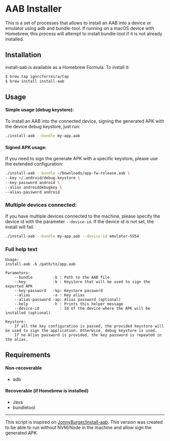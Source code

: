 # AAB Installer

This is a set of processes that allows to install an AAB into a device or emulator using adb and bundle-tool. If running on a macOS device with Homebrew, this process will attempt to install bundle-tool if it is not already installed.

## Installation

install-aab is available as a Homebrew Formula. To install it:

```sh
$ brew tap igorcferreira/tap
$ brew install install-aab
```

## Usage

#### Simple usage (debug keystore):

To install an AAB into the connected device, signing the generated APK with the device debug keystore, just run:

```sh
./install-aab --bundle my-app.aab
```

#### Signed APK usage:

If you need to sign the generate APK with a specific keystore, please use the extended configuration:

```sh
./install-aab --bundle ~/Downloads/app-fw-release.aab \
--key ~/.android/debug.keystore \
--key-password android \
--alias androiddebugkey \
--alias-password android
```

### Multiple devices connected:

If you have multiple devices connected to the machine, please specify the device id with the parameter `--device-id`. If the device id is not set, the install will fail.

```sh
./install-aab --bundle my-app.aab --device-id emulator-5554
```

### Full help text

```
Usage:
install-aab -b /path/to/app.aab

Parameters:
    --bundle         -b : Path to the AAB file
    --key            -k : Keystore that will be used to sign the exported APK
    --key-password   -kp: Keystore password
    --alias          -a : Key alias
    --alias-password -ap: Alias password (optional)
    --help           -h : Prints this helper message
    --device-id         : Id of the device where the APK will be installed (optional)

Keystore:
    If all the key configuration is passed, the provided keystore will be used to sign the application. Otherwise, debug keystore is used.
    If no Alias password is provided, the key password is repeated in the alias.
```

## Requirements

#### Non-recoverable

- adb

#### Recoverable (if Homebrew is installed)

- Java
- bundletool

----

This script is inspired on [JonnyBurger/install-aab](https://github.com/JonnyBurger/install-aab). This version was created to be able to run without NVM/Node in the machine and allow sign the generated APK.